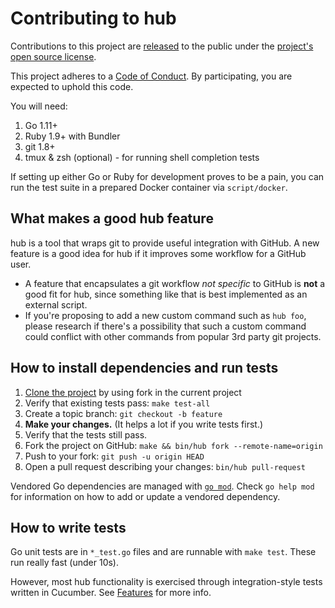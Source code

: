 Contributing to hub
===================

Contributions to this project are [released](https://help.github.com/articles/github-terms-of-service/#6-contributions-under-repository-license) to the public under the [project's open source license](LICENSE).

This project adheres to a [Code of Conduct][code-of-conduct]. By participating, you are expected to uphold this code.

[code-of-conduct]: ./CODE_OF_CONDUCT.md

You will need:

1. Go 1.11+
1. Ruby 1.9+ with Bundler
2. git 1.8+
3. tmux & zsh (optional) - for running shell completion tests

If setting up either Go or Ruby for development proves to be a pain, you can
run the test suite in a prepared Docker container via `script/docker`.

## What makes a good hub feature

hub is a tool that wraps git to provide useful integration with GitHub. A new
feature is a good idea for hub if it improves some workflow for a GitHub user.

* A feature that encapsulates a git workflow *not specific* to GitHub is **not**
  a good fit for hub, since something like that is best implemented as an
  external script.
* If you're proposing to add a new custom command such as `hub foo`, please
  research if there's a possibility that such a custom command could conflict
  with other commands from popular 3rd party git projects.

## How to install dependencies and run tests

1. [Clone the project](./README.md#source) by using fork in the current project
2. Verify that existing tests pass:
    `make test-all`
3. Create a topic branch:
    `git checkout -b feature`
4. **Make your changes.**
   (It helps a lot if you write tests first.)
5. Verify that the tests still pass.
6. Fork the project on GitHub:
    `make && bin/hub fork --remote-name=origin`
7. Push to your fork:
    `git push -u origin HEAD`
8. Open a pull request describing your changes:
    `bin/hub pull-request`

Vendored Go dependencies are managed with [`go mod`](https://github.com/golang/go/wiki/Modules).
Check `go help mod` for information on how to add or update a vendored
dependency.

## How to write tests

Go unit tests are in `*_test.go` files and are runnable with `make test`. These
run really fast (under 10s).

However, most hub functionality is exercised through integration-style tests
written in Cucumber. See [Features](./features) for more info.
